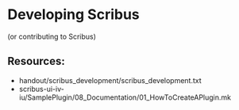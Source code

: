 # Developing Scribus

(or contributing to Scribus)

## Resources:

- handout/scribus\_development/scribus\_development.txt
- scribus-ui-iv-iu/SamplePlugin/08\_Documentation/01\_HowToCreateAPlugin.mk
